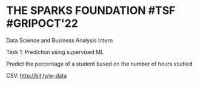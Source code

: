 # THE SPARKS FOUNDATION #TSF #GRIPOCT'22
Data Science and Business Analysis Intern

Task 1: Prediction using supervised ML

Predict the percentage of a student based on the number of hours studied

CSV: http://bit.ly/w-data
